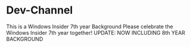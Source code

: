 # Dev-Channel
This is a Windows Insider 7th year Background
Please celebrate the Windows Insider 7th year together!
UPDATE: NOW INCLUDING 8th YEAR BACKGROUND
